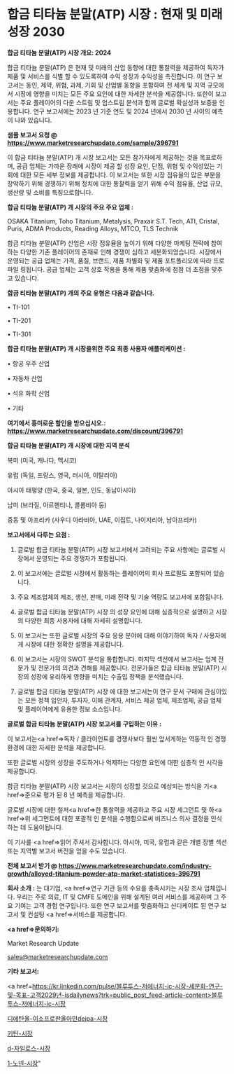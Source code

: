 # 합금 티타늄 분말(ATP) 시장 : 현재 및 미래 성장 2030

<strong>합금 티타늄 분말(ATP) 시장 개요: 2024</strong>

합금 티타늄 분말(ATP) 은 현재 및 미래의 산업 동향에 대한 통찰력을 제공하여 독자가 제품 및 서비스를 식별 할 수 있도록하여 수익 성장과 수익성을 촉진합니다. 이 연구 보고서는 동인, 제약, 위협, 과제, 기회 및 산업별 동향을 포함하여 전 세계 및 지역 규모에서 시장에 영향을 미치는 모든 주요 요인에 대한 자세한 분석을 제공합니다. 또한이 보고서는 주요 플레이어의 다운 스트림 및 업스트림 분석과 함께 글로벌 확실성과 보증을 인용합니다. 연구 보고서에는 2023 년 기준 연도 및 2024 년에서 2030 년 사이의 예측이 나와 있습니다.



<strong>샘플 보고서 요청 @ <a href=https://www.marketresearchupdate.com/sample/396791>https://www.marketresearchupdate.com/sample/396791</a></strong>

이 합금 티타늄 분말(ATP) 개 시장 보고서는 모든 참가자에게 제공하는 것을 목표로하며, 공급 업체는 가까운 장래에 시장이 제공 할 성장 요인, 단점, 위협 및 수익성있는 기회에 대한 모든 세부 정보를 제공합니다. 이 보고서는 또한 시장 점유율의 많은 부분을 장악하기 위해 경쟁하기 위해 정치에 대한 통찰력을 얻기 위해 수익 점유율, 산업 규모, 생산량 및 소비를 특징으로합니다.



<strong>합금 티타늄 분말(ATP) 개 시장의 주요 주요 업체 :</strong>

OSAKA Titanium, Toho Titanium, Metalysis, Praxair S.T. Tech, ATI, Cristal, Puris, ADMA Products, Reading Alloys, MTCO, TLS Technik

합금 티타늄 분말(ATP) 산업은 시장 점유율을 높이기 위해 다양한 마케팅 전략에 참여하는 다양한 기존 플레이어의 존재로 인해 경쟁이 심하고 세분화되었습니다. 시장에서 운영되는 공급 업체는 가격, 품질, 브랜드, 제품 차별화 및 제품 포트폴리오에 따라 프로파일 링됩니다. 공급 업체는 고객 상호 작용을 통해 제품 맞춤화에 점점 더 초점을 맞추고 있습니다.



<strong>합금 티타늄 분말(ATP) 개의 주요 유형은 다음과 같습니다.</strong>

• TI-101

• TI-201

• TI-301



<strong>합금 티타늄 분말(ATP) 개 시장을위한 주요 최종 사용자 애플리케이션 :</strong>

• 항공 우주 산업

• 자동차 산업

• 석유 화학 산업

• 기타



<strong>여기에서 흥미로운 할인을 받으십시오.: <a href=https://www.marketresearchupdate.com/discount/396791>https://www.marketresearchupdate.com/discount/396791</a></strong>



<strong>합금 티타늄 분말(ATP) 개 시장에 대한 지역 분석</strong>

북미 (미국, 캐나다, 멕시코)

유럽 (독일, 프랑스, 영국, 러시아, 이탈리아)

아시아 태평양 (한국, 중국, 일본, 인도, 동남아시아)

남미 (브라질, 아르헨티나, 콜롬비아 등)

중동 및 아프리카 (사우디 아라비아, UAE, 이집트, 나이지리아, 남아프리카)



<strong>보고서에서 다루는 요점 :</strong>

1. 글로벌 합금 티타늄 분말(ATP) 시장 보고서에서 고려되는 주요 사항에는 글로벌 시장에서 운영되는 주요 경쟁자가 포함됩니다.

2. 이 보고서에는 글로벌 시장에서 활동하는 플레이어의 회사 프로필도 포함되어 있습니다.

3. 주요 제조업체의 제조, 생산, 판매, 미래 전략 및 기술 역량도 보고서에 포함됩니다.

4. 글로벌 합금 티타늄 분말(ATP) 시장 의 성장 요인에 대해 심층적으로 설명하고 시장의 다양한 최종 사용자에 대해 자세히 설명합니다.

5. 이 보고서는 또한 글로벌 시장의 주요 응용 분야에 대해 이야기하여 독자 / 사용자에게 시장에 대한 정확한 설명을 제공합니다.

6. 이 보고서는 시장의 SWOT 분석을 통합합니다. 마지막 섹션에서 보고서는 업계 전문가 및 전문가의 의견과 견해를 제공합니다. 전문가들은 합금 티타늄 분말(ATP) 시장의 성장에 유리하게 영향을 미치는 수출입 정책을 분석했습니다.

7. 글로벌 합금 티타늄 분말(ATP) 시장 에 대한 보고서는이 연구 문서 구매에 관심이있는 모든 정책 입안자, 투자자, 이해 관계자, 서비스 제공 업체, 제조업체, 공급 업체 및 플레이어에게 유용한 정보 소스입니다.



<strong>글로벌 합금 티타늄 분말(ATP) 시장 보고서를 구입하는 이유 :</strong>

이 보고서는<a href=>독자 / 클</a>라이언트를 경쟁사보다 훨씬 앞서게하는 역동적 인 경쟁 환경에 대한 자세한 분석을 제공합니다.

또한 글로벌 시장의 성장을 주도하거나 억제하는 다양한 요인에 대한 심층적 인 시각을 제공합니다.

합금 티타늄 분말(ATP) 시장 보고서는 시장이 성장할 것으로 예상되는 방식을 기<a href=>준으로</a> 평가 된 8 년 예측을 제공합니다.

글로벌 시장에 대한 철저<a href=>한 통찰력</a>을 제공하고 주요 시장 세그먼트 및 하<a href=>위 세그</a>먼트에 대한 포괄적 인 분석을 수행함으로써 비즈니스 의사 결정을 인식하는 데 도움이됩니다.

이 기사를 <a href=>읽어 주</a>셔서 감사합니다. 아시아, 미국, 유럽과 같은 개별 장별 섹션 또는 지역별 보고서 버전을 얻을 수도 있습니다.



<strong>전체 보고서 받기 @ <a href=https://www.marketresearchupdate.com/industry-growth/alloyed-titanium-powder-atp-market-statistices-396791>https://www.marketresearchupdate.com/industry-growth/alloyed-titanium-powder-atp-market-statistices-396791</a></strong>



<strong>회사 소개 :</strong>
는 대기업, <a href=>연구 기</a>관 등의 수요를 충족시키는 시장 조사 업체입니다. 우리는 주로 의료, IT 및 CMFE 도메인을 위해 설계된 여러 서비스를 제공하며 그 주요 기여는 고객 경험 연구입니다. 또한 연구 보고서를 맞춤화하고 신디케이트 된 연구 보고서 및 컨설팅 <a href=>서비</a>스를 제공합니다.



<strong><a href=>문의하기:</a></strong>

Market Research Update

sales@marketresearchupdate.com



<strong>기타 보고서:</strong>

<a href=https://kr.linkedin.com/pulse/블루투스-저에너지-ic-시장-세분화-연구-및-목표-고객2029년-isdailynews?trk=public_post_feed-article-content>블루투스-저에너지-ic-시장</a>

<a href=https://www.linkedin.com/pulse/디에탄올-이소프로판올아민deipa-시장-경쟁-분석-및-성장-잠재력-2029/>디에탄올-이소프로판올아민deipa-시장</a>

<a href=https://www.linkedin.com/pulse/키틴-시장-세분화-연구-및-목표-고객2029년-analytics-alchemy-360-analysis-3ztlf/>키틴-시장</a>

<a href=https://www.linkedin.com/pulse/d-자일로스-시장-동향-및-성장-전망-isdailynews-9i2if/>d-자일로스-시장</a>

<a href=https://www.linkedin.com/pulse/1-노넨-시장-현재-및-미래-성장-2030-trendsetters-talk-360-analysis-ylikf/>1-노넨-시장</a>"
